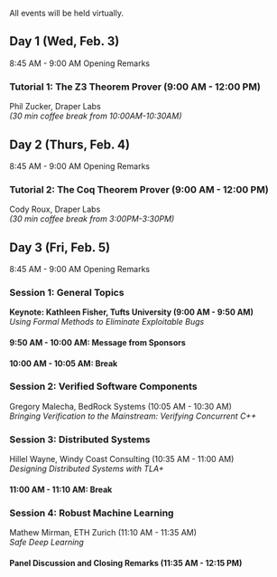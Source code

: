 All events will be held virtually.

## Day 1 (Wed, Feb. 3)
8:45 AM - 9:00 AM Opening Remarks  

### Tutorial 1: The Z3 Theorem Prover (9:00 AM - 12:00 PM)
Phil Zucker, Draper Labs      
_(30 min coffee break from 10:00AM-10:30AM)_

## Day 2 (Thurs, Feb. 4)
8:45 AM - 9:00 AM Opening Remarks 

### Tutorial 2: The Coq Theorem Prover (9:00 AM - 12:00 PM)
Cody Roux, Draper Labs    
_(30 min coffee break from 3:00PM-3:30PM)_

## Day 3 (Fri, Feb. 5)
8:45 AM - 9:00 AM Opening Remarks 

### Session 1: General Topics
**Keynote: Kathleen Fisher, Tufts University (9:00 AM - 9:50 AM)**  
_Using Formal Methods to Eliminate Exploitable Bugs_  

#### 9:50 AM - 10:00 AM: Message from Sponsors
#### 10:00 AM - 10:05 AM: Break

### Session 2: Verified Software Components
Gregory Malecha, BedRock Systems (10:05 AM - 10:30 AM)  
_Bringing Verification to the Mainstream: Verifying Concurrent C++_  

### Session 3: Distributed Systems
Hillel Wayne, Windy Coast Consulting (10:35 AM - 11:00 AM)  
_Designing Distributed Systems with TLA+_  

#### 11:00 AM - 11:10 AM: Break

### Session 4: Robust Machine Learning 
Mathew Mirman, ETH Zurich (11:10 AM - 11:35 AM)   
_Safe Deep Learning_  

#### Panel Discussion and Closing Remarks (11:35 AM - 12:15 PM)
